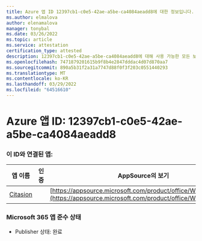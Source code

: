 ```yaml
---
title: Azure 앱 ID 12397cb1-c0e5-42ae-a5be-ca4084aeadd8에 대한 정보입니다.
ms.author: elmalova
author: elenamalova
manager: tonybal
ms.date: 03/26/2022
ms.topic: article
ms.service: attestation
certification_type: attested
description: 12397cb1-c0e5-42ae-a5be-ca4084aeadd8에 대해 사용 가능한 모든 보안 및 규정 준수 정보입니다.
ms.openlocfilehash: 7471879201615b9f8b4e2847dddac4d07d870aa7
ms.sourcegitcommit: 890a5b31f2a31a7747d88f0f3f203c0551440293
ms.translationtype: MT
ms.contentlocale: ko-KR
ms.lasthandoff: 03/29/2022
ms.locfileid: "64516610"
---
```

# <a name="azure-app-id-12397cb1-c0e5-42ae-a5be-ca4084aeadd8"></a>Azure 앱 ID: 12397cb1-c0e5-42ae-a5be-ca4084aeadd8


### <a name="apps-associated-with-this-id"></a>이 ID와 연결된 앱:
| **앱 이름** | **인증** | **AppSource의 보기** |
|--------------|---------------|-----------------------|
| [Citasion](../forward/WA200003530.md) |  | [https://appsource.microsoft.com/product/office/WA200003530](https://appsource.microsoft.com/product/office/WA200003530) |

### <a name="microsoft-365-app-compliance-status"></a>Microsoft 365 앱 준수 상태
- Publisher 상태: 완료
